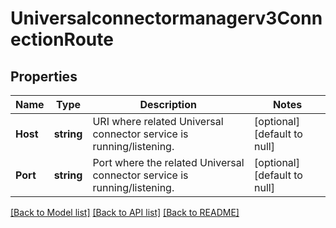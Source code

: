 # Universalconnectormanagerv3ConnectionRoute

## Properties
Name | Type | Description | Notes
------------ | ------------- | ------------- | -------------
**Host** | **string** | URI where related Universal connector service is running/listening. | [optional] [default to null]
**Port** | **string** | Port where the related Universal connector service is running/listening. | [optional] [default to null]

[[Back to Model list]](../README.md#documentation-for-models) [[Back to API list]](../README.md#documentation-for-api-endpoints) [[Back to README]](../README.md)

